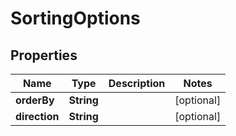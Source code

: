 

# SortingOptions


## Properties

| Name | Type | Description | Notes |
|------------ | ------------- | ------------- | -------------|
|**orderBy** | **String** |  |  [optional] |
|**direction** | **String** |  |  [optional] |



